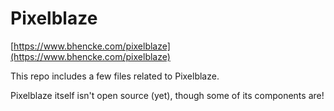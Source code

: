 # Pixelblaze
[https://www.bhencke.com/pixelblaze](https://www.bhencke.com/pixelblaze)

This repo includes a few files related to Pixelblaze. 

Pixelblaze itself isn't open source (yet), though some of its components are!
